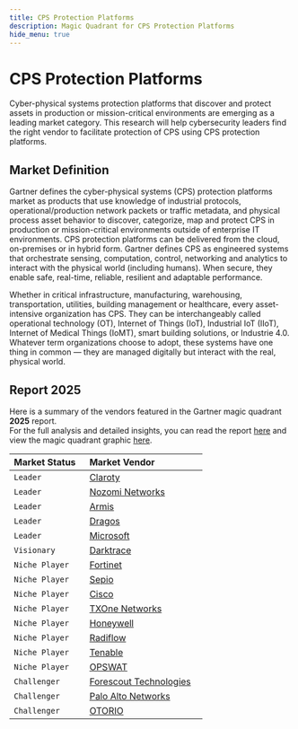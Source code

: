 ```yaml
---
title: CPS Protection Platforms
description: Magic Quadrant for CPS Protection Platforms
hide_menu: true
---
```


# CPS Protection Platforms

Cyber-physical systems protection platforms that discover and protect assets in production or mission-critical environments are emerging as a leading market category. This research will help cybersecurity leaders find the right vendor to facilitate protection of CPS using CPS protection platforms.

## Market Definition

Gartner defines the cyber-physical systems (CPS) protection platforms market as products that use knowledge of industrial protocols, operational/production network packets or traffic metadata, and physical process asset behavior to discover, categorize, map and protect CPS in production or mission-critical environments outside of enterprise IT environments. CPS protection platforms can be delivered from the cloud, on-premises or in hybrid form. Gartner defines CPS as engineered systems that orchestrate sensing, computation, control, networking and analytics to interact with the physical world (including humans). When secure, they enable safe, real-time, reliable, resilient and adaptable performance.

Whether in critical infrastructure, manufacturing, warehousing, transportation, utilities, building management or healthcare, every asset-intensive organization has CPS. They can be interchangeably called operational technology (OT), Internet of Things (IoT), Industrial IoT (IIoT), Internet of Medical Things (IoMT), smart building solutions, or Industrie 4.0. Whatever term organizations choose to adopt, these systems have one thing in common — they are managed digitally but interact with the real, physical world.

## Report 2025

Here is a summary of the vendors featured in the Gartner magic quadrant **2025** report. <br/>For the full analysis and detailed insights, you can read the report
<a href="/docs/2025/cps-protection-platforms.pdf" target="_blank" rel="noopener noreferrer">here</a>
and view the magic quadrant graphic
<a href="/docs/2025/cps-protection-platforms.png" target="_blank" rel="noopener noreferrer">here</a>.

| Market Status   | Market Vendor                                                |
| --------------- | ------------------------------------------------------------ |
| `Leader`        | [Claroty](/vendors/claroty.md)                               |
| `Leader`        | [Nozomi Networks](/vendors/nozomi-networks.md)               |
| `Leader`        | [Armis](/vendors/armis.md)                                   |
| `Leader`        | [Dragos](/vendors/dragos.md)                                 |
| `Leader`        | [Microsoft](/vendors/microsoft.md)                           |
| `Visionary`     | [Darktrace](/vendors/darktrace.md)                           |
| `Niche Player`  | [Fortinet](/vendors/fortinet.md)                             |
| `Niche Player`  | [Sepio](/vendors/sepio.md)                                   |
| `Niche Player`  | [Cisco](/vendors/cisco.md)                                   |
| `Niche Player`  | [TXOne Networks](/vendors/txone-networks.md)                 |
| `Niche Player`  | [Honeywell](/vendors/honeywell.md)                           |
| `Niche Player`  | [Radiflow](/vendors/radiflow.md)                             |
| `Niche Player`  | [Tenable](/vendors/tenable.md)                               |
| `Niche Player`  | [OPSWAT](/vendors/opswat.md)                                 |
| `Challenger`    | [Forescout Technologies](/vendors/forescout-technologies.md) |
| `Challenger`    | [Palo Alto Networks](/vendors/palo-alto-networks.md)         |
| `Challenger`    | [OTORIO](/vendors/otorio.md)                                 |
